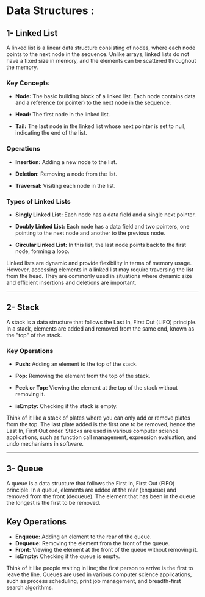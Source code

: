 # Data Structures :

## 1- Linked List

A linked list is a linear data structure consisting of nodes, where each node points to the next node in the sequence. Unlike arrays, linked lists do not have a fixed size in memory, and the elements can be scattered throughout the memory.

### Key Concepts

- **Node:** The basic building block of a linked list. Each node contains data and a reference (or pointer) to the next node in the sequence.

- **Head:** The first node in the linked list.

- **Tail:** The last node in the linked list whose next pointer is set to null, indicating the end of the list.

### Operations

- **Insertion:** Adding a new node to the list.

- **Deletion:** Removing a node from the list.

- **Traversal:** Visiting each node in the list.

### Types of Linked Lists

- **Singly Linked List:** Each node has a data field and a single next pointer.

- **Doubly Linked List:** Each node has a data field and two pointers, one pointing to the next node and another to the previous node.

- **Circular Linked List:** In this list, the last node points back to the first node, forming a loop.

Linked lists are dynamic and provide flexibility in terms of memory usage. However, accessing elements in a linked list may require traversing the list from the head. They are commonly used in situations where dynamic size and efficient insertions and deletions are important.

---

## 2- Stack

A stack is a data structure that follows the Last In, First Out (LIFO) principle. In a stack, elements are added and removed from the same end, known as the "top" of the stack.

### Key Operations

- **Push:** Adding an element to the top of the stack.

- **Pop:** Removing the element from the top of the stack.

- **Peek or Top:** Viewing the element at the top of the stack without removing it.

- **isEmpty:** Checking if the stack is empty.

Think of it like a stack of plates where you can only add or remove plates from the top. The last plate added is the first one to be removed, hence the Last In, First Out order. Stacks are used in various computer science applications, such as function call management, expression evaluation, and undo mechanisms in software.

---

## 3- Queue

A queue is a data structure that follows the First In, First Out (FIFO) principle. In a queue, elements are added at the rear (enqueue) and removed from the front (dequeue). The element that has been in the queue the longest is the first to be removed.

## Key Operations

- **Enqueue:** Adding an element to the rear of the queue.
- **Dequeue:** Removing the element from the front of the queue.
- **Front:** Viewing the element at the front of the queue without removing it.
- **isEmpty:** Checking if the queue is empty.

Think of it like people waiting in line; the first person to arrive is the first to leave the line. Queues are used in various computer science applications, such as process scheduling, print job management, and breadth-first search algorithms.
